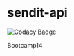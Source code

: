 # sendit-api

[![Codacy Badge](https://api.codacy.com/project/badge/Grade/de4624e5b14a476a8b2e31fd2fc4df99)](https://app.codacy.com/app/masete/sendit-api?utm_source=github.com&utm_medium=referral&utm_content=masete/sendit-api&utm_campaign=Badge_Grade_Dashboard)

Bootcamp14
